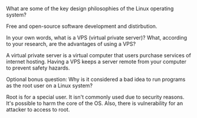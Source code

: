 What are some of the key design philosophies of the Linux operating system?

Free and open-source software development and distirbution.


In your own words, what is a VPS (virtual private server)? What, according to your research, are the advantages of using a VPS?

A virtual private server is a virtual computer that users purchase services of internet hosting. Having a VPS keeps a server remote from your computer to prevent safety hazards.

Optional bonus question: Why is it considered a bad idea to run programs as the root user on a Linux system?

Root is for a special user. It isn't commonly used due to security reasons. It's possible to harm the core of the OS. Also, there is vulnerability for an attacker to access to root.